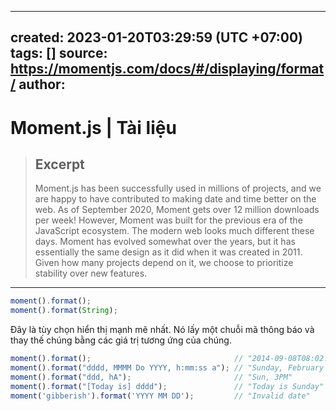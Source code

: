 
---
created: 2023-01-20T03:29:59 (UTC +07:00)
tags: []
source: https://momentjs.com/docs/#/displaying/format/
author: 
---

# Moment.js | Tài liệu

> ## Excerpt
> Moment.js has been successfully used in millions of projects, and we are happy to have contributed to making date and time better on the web.
As of September 2020, Moment gets over 12 million downloads per week!  However, Moment was built for the previous era of the JavaScript ecosystem.
The modern web looks much different these days.  Moment has evolved somewhat over the years, but it has essentially the same design as it did when it was created in 2011.
Given how many projects depend on it, we choose to prioritize stability over new features.

---
```js
moment().format();
moment().format(String);
```

Đây là tùy chọn hiển thị mạnh mẽ nhất. Nó lấy một chuỗi mã thông báo và thay thế chúng bằng các giá trị tương ứng của chúng.

```javascript
moment().format();                                // "2014-09-08T08:02:17-05:00" (ISO 8601, no fractional seconds)
moment().format("dddd, MMMM Do YYYY, h:mm:ss a"); // "Sunday, February 14th 2010, 3:25:50 pm"
moment().format("ddd, hA");                       // "Sun, 3PM"
moment().format("[Today is] dddd");               // "Today is Sunday"
moment('gibberish').format('YYYY MM DD');         // "Invalid date"
```

